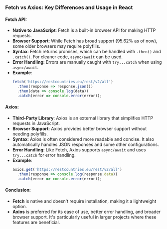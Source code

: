 ### Fetch vs Axios: Key Differences and Usage in React

#### Fetch API:
- **Native to JavaScript**: Fetch is a built-in browser API for making HTTP requests.
- **Browser Support**: While Fetch has broad support (95.62% as of now), some older browsers may require polyfills.
- **Syntax**: Fetch returns promises, which can be handled with `.then()` and `.catch()`. For cleaner code, `async/await` can be used.
- **Error Handling**: Errors are manually caught with `try...catch` when using `async/await`.
- **Example**:
  ```javascript
  fetch('https://restcountries.eu/rest/v2/all')
    .then(response => response.json())
    .then(data => console.log(data))
    .catch(error => console.error(error));
  ```

#### Axios:
- **Third-Party Library**: Axios is an external library that simplifies HTTP requests in JavaScript.
- **Browser Support**: Axios provides better browser support without needing polyfills.
- **Syntax**: Axios is often considered more readable and concise. It also automatically handles JSON responses and some other configurations.
- **Error Handling**: Like Fetch, Axios supports `async/await` and uses `try...catch` for error handling.
- **Example**:
  ```javascript
  axios.get('https://restcountries.eu/rest/v2/all')
    .then(response => console.log(response.data))
    .catch(error => console.error(error));
  ```

#### Conclusion:
- **Fetch** is native and doesn't require installation, making it a lightweight option.
- **Axios** is preferred for its ease of use, better error handling, and broader browser support. It's particularly useful in larger projects where these features are beneficial.